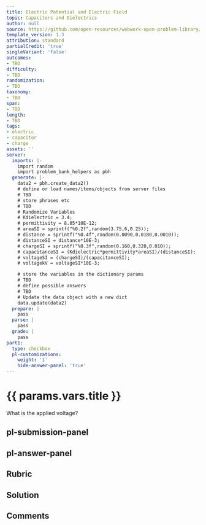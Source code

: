 ```yaml
---
title: Electric Potential and Electric Field
topic: Capacitors and Dielectrics
author: null
source: https://github.com/open-resources/webwork-open-problem-library/tree/master/Contrib/BrockPhysics/College_Physics_Urone/19.Electric_Potential_and_Electric_Field/19-05.Capacitors_and_Dielectrics/NU_U17_19_05_011.pg
template_version: 1.3
attribution: standard
partialCredit: 'true'
singleVariant: 'false'
outcomes:
- TBD
difficulty:
- TBD
randomization:
- TBD
taxonomy:
- TBD
span:
- TBD
length:
- TBD
tags:
- electric
- capacitor
- charge
assets: ''
server:
  imports: |-
    import random
    import problem_bank_helpers as pbh
  generate: |-
    data2 = pbh.create_data2()
    # define or load names/items/objects from server files
    # TBD
    # store phrases etc
    # TBD
    # Randomize Variables
    # Kdielectric = 3.4;
    # permittivity = 8.85*10E-12;
    # areaSI = sprintf("%0.2f",random(3.75,6,0.25));
    # distance = sprintf("%0.4f",random(0.0090,0.0180,0.0010));
    # distanceSI = distance*10E-3;
    # chargeSI = sprintf("%0.3f",random(0.160,0.320,0.010));
    # capacitanceSI = (Kdielectric*permittivity*areaSI)/(distanceSI);
    # voltageSI = (chargeSI)/(capacitanceSI);
    # voltagekV = voltageSI*10E-3;

    # store the variables in the dictionary params
    # TBD
    # define possible answers
    # TBD
    # Update the data object with a new dict
    data.update(data2)
  prepare: |
    pass
  parse: |
    pass
  grade: |
    pass
part1:
  type: checkbox
  pl-customizations:
    weight: '1'
    hide-answer-panel: 'true'
---
```


# {{ params.vars.title }} 


What is the applied voltage?


## pl-submission-panel 


## pl-answer-panel 


## Rubric 


## Solution 


## Comments 


